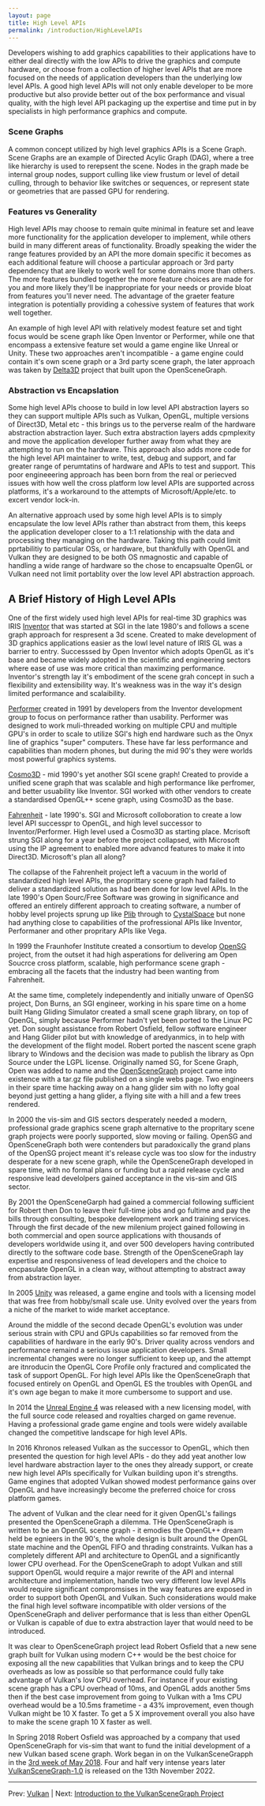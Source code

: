 ```yaml
---
layout: page
title: High Level APIs
permalink: /introduction/HighLevelAPIs
---
```


Developers wishing to add graphics capabilities to their applications have to either deal directly with the low APIs to drive the graphics and compute hardware, or choose from a collection of higher level APIs that are more focused on the needs of application developers than the underlying low level APIs. A good high level APIs will not only enable developer to be more productive but also provide better out of the box performance and visual quality, with the high level API packaging up the expertise and time put in by specialists in high performance graphics and compute.

### Scene Graphs

A common concept utilized by high level graphics APIs is a Scene Graph. Scene Graphs are an example of Directed Acylic Graph (DAG), where a tree like hierarchy is used to rerepsent the scene.  Nodes in the graph made be internal group nodes, support culling like view frustum or level of detail culling, through to behavior like switches or sequences, or represent state or geometries that are passed GPU for rendering.

### Features vs Generality

High level APIs may choose to remain quite minimal in feature set and leave more functionality for the application developer to implement, while others build in many different areas of functionality. Broadly speaking the wider the range features provided by an API the more domain specific it becomes as each additional feature will choose a particular approach or 3rd party dependency that are likely to work well for some domains more than others. The more features bundled together the more feature choices are made for you and more likely they'll be inappropriate for your needs or provide bloat from features you'll never need. The advantage of the graeter feature integration is potentially providing a cohessive system of features that work well together.

An example of high level API with relatively modest feature set and tight focus would be scene graph like Open Inventor or Performer, while one that encompass a extensive feature set would a game engine like Unreal or Unity. These two approaches aren't incompatible - a game engine could contain it's own scene graph or a 3rd party scene graph, the later approach was taken by [Delta3D](https://en.wikipedia.org/wiki/Delta3D) project that built upon the OpenSceneGraph.


### Abstraction vs Encapslation

Some high level APIs choose to build in low level API abstraction layers so they can support multiple APIs such as Vulkan, OpenGL, multiple versions of Direct3D, Metal etc - this brings us to the perverse realm of the hardware abstraction abstraction layer. Such extra abstraction layers adds cpmplexity and move the application developer further away from what they are attempting to run on the hardware. This approach also adds more code for the high level API maintainer to write, test, debug and support, and far greater range of perumtatins of hardware and APIs to test and support.  This poor engineeering approach has been born from the real or periecved issues with how well the cross platform low level APIs are supported across platforms, it's a workaround to the attempts of Microsoft/Apple/etc. to excert vendor lock-in.

An alternative approach used by some high level APIs is to simply encapsulate the low level APIs rather than abstract from them, this keeps the application developer closer to a 1:1 relationship with the data and processing they managing on the hardware. Taking this path could limit pprtabilitiy to particular OSs, or hardware, but thankfully with OpenGL and Vulkan they are designed to be both OS nmagnostic and capable of handling a wide range of hardware so the chose to encapsualte OpenGL or Vulkan need not limit portablity over the low level API abstraction approach.

## A Brief History of High Level APIs

One of the first widely used high level APIs for real-time 3D graphics was IRIS [Inventor](https://en.wikipedia.org/wiki/Open_Inventor) that was started at SGI in the late 1980's and follows a scene graph approach for respresent a 3d scene.  Created to make development of 3D graphics applications easier as the lowl level nature of IRIS GL was a barrier to entry.  Successsed by Open Inventor which adopts OpenGL as it's base and became widely adopted in the scientific and engineering sectors where ease of use was more critical than maximzing performance.  Inventor's strength lay it's embodiment of the scene grah concept in such a flexibility and extensibility way. It's weakness was in the way it's design limited performance and scalaibility.

[Performer](https://en.wikipedia.org/wiki/OpenGL_Performer) created in 1991 by developers from the Inventor development group to focus on performance rather than usability. Performer was designed to work muli-threaded working on multiple CPU and multiple GPU's in order to scale to utilize SGI's high end hardware such as the Onyx line of graphics "super" computers. These have far less performance and capabilities than modern phones, but during the mid 90's they were worlds most powerful graphics systems.

[Cosmo3D](https://en.wikipedia.org/wiki/OpenGL%2B%2B) - mid 1990's yet another SGI scene graph! Created to provide a unified scene graph that was scalable and high performance like perfromer, and better usuability like Inventor. SGI worked with other vendors to create a standardised OpenGL++ scene graph, using Cosmo3D as the base.

[Fahrenheit](https://en.wikipedia.org/wiki/Fahrenheit_(graphics_API)) - late 1990's. SGI and Microsoft colloboration to create a low level API successpr to OpenGL, and high level successor to Inventor/Performer. High level used a Cosmo3D as starting place.  Mcrisoft strung SGI along for a year before the project collapsed, with Microsoft using the IP agreement to enabled more advancd features to make it into Direct3D. Microsoft's plan all along?

The collapse of the Fahrenheit project left a vacuum in the world of standardized high level APIs, the proprittary scene graph had failed to deliver a standardized solution as had been done for low level APIs. In the late 1990's Open Sourc/Free Software was growing in significance and offered an entirely different approach to creating software, a number of hobby level projects sprung up like [Plib](https://sourceforge.net/projects/plib/) through to [CystalSpace](https://en.wikipedia.org/wiki/Crystal_Space) but none had anything close to capabilities of the profressional APIs like Inventor, Performaner and other propritary APIs like Vega.

In 1999 the Fraunhofer Institute created a consortium to develop [OpenSG](https://en.wikipedia.org/wiki/OpenSG) project, from the outset it had high asperations for delivering am Open Soucrce cross platform, scalable, high performance scene graph - embracing all the facets that the industry had been wanting from Fahrenheit.

At the same time, completely independently and initially unware of OpenSG project, Don Burns, an SGI engineer, working in his spare time on a home built Hang Gliding Simulator created a small scene graph library, on top of OpenGL, simply because Performer hadn't yet been ported to the Linux PC yet. Don sought assistance from Robert Osfield, fellow software engineer and Hang Glider pilot but with knowledge of aredyanmics, in to help with the development of the flight model. Robert ported the nascent scene graph library to Windows and the decision was made to publish the library as Opn Source under the LGPL license.  Originally named SG, for Scene Graph, Open was added to name and the [OpenSceneGraph](https://en.wikipedia.org/wiki/OpenSceneGraph) project came into existence with a tar.gz file published on a single webs page.  Two engineers in their spare time hacking away on a hang glider sim with no lofty goal beyond just getting a hang glider, a flying site with a hill and a few trees rendered.

In 2000 the vis-sim and GIS sectors desperately needed a modern, professional grade graphics scene graph alternative to the propritary scene graph projects were poorly supported, slow moving or failing. OpenSG and OpenSceneGraph both were contenders but paradoxically the grand plans of the OpenSG project meant it's release cycle was too slow for the industry desperate for a new scene graph, while the OpenSceneGraph developed in spare time, with no formal plans or funding but a rapid release cycle and responsive lead develolpers gained acceptance in the vis-sim and GIS sector.

By 2001 the OpenSceneGarph had gained a commercial following sufficient for Robert then Don to leave their full-time jobs and go fultime and pay the bills through consulting, bespoke development work and training services. Through the first decade of the new milenium project gained following in both commercial and open source applications with thousands of developers worldwide using it, and over 500 developers having contributed directly to the software code base.  Strength of the OpenSceneGraph lay expertise and responsiveness of lead developers and the choice to encpasulate OpenGL in a clean way, without attempting to abstract away from abstraction layer.

In 2005 [Unity](https://en.wikipedia.org/wiki/Unity_(game_engine)) was released, a game engine and tools with a licensing model that was free from hobby/small scale use. Unity evolved over the years from a niche of the market to wide market acceptance.

Around the middle of the second decade OpenGL's evolution was under serious strain with CPU and GPUs capabilities so far removed from the capabilities of hardware in the early 90's. Driver quality across vendors and performance remaind a serious issue application developers. Small incremental changes were no longer sufficient to keep up, and the attempt are itnroducin the OpenGL Core Profile only fractured and complicated the task of support OpenGL. For high level APIs like the OpenSceneGraph that focused entirely on OpenGL and OpenGL ES the troubles with OpenGL and it's own age began to make it more cumbersome to support and use.

In 2014 the [Unreal Engine 4](https://en.wikipedia.org/wiki/Unreal_Engine) was released with a new licensing model, with the full source code released and royalties charged on game revenue. Having a professional grade game engine and tools were widely available changed the competitive landscape for high level APIs.

In 2016 Khronos released Vulkan as the successor to OpenGL, which then presented the question for high level APIs - do they add yeat another low level hardware abstraction layer to the ones they already support, or create new high level APIs specifically for Vulkan building upon it's strengths.  Game engines that adopted Vulkan showed modest performance gains over OpenGL and have increasingly become the preferred choice for cross platform games.

The advent of Vulkan and the clear need for it given OpenGL's failings presented the OpenSceneGraph a dilemma. THe OpenSceneGraph is written to be an OpenGL scene graph - it emodies the OpenGL++ dream held be egnieers in the 90's, the whole design is built around the OpenGL state machine and the OpenGL FIFO and thrading constraints.  Vulkan has a completely different API and architecture to OpenGL and a significantly lower CPU overhead.  For the OpenSceneGraph to adopt Vulkan and still support OpenGL would require a major rewrite of the API and internal architecture and implementation, handle two very different low level APIs would require significant compromsises in the way features are exposed in order to support both OpenGL and Vulkan.  Such considerations would make the final high level software incompatible with older versions of the OpenSceneGraph and deliver performance that is less than either OpenGL or Vulkan is capable of due to extra abstraction layer that would need to be introduced.

It was clear to OpenSceneGraph project lead Robert Osfield that a new sene graph built for Vulkan using modern C++ would be the best choice for exposing all the new capabilities that Vulkan brings and to keep the CPU overheads as low as possible so that performance could fully take advantage of Vulkan's low CPU overhead.  For instance if your existing scene graph has a CPU overhead of 10ms, and OpenGL adds another 5ms then if the best case improvement from going to Vulkan with a 1ms CPU overhead would be a 10.5ms frametime - a 43% improvement, even though Vulkan might be 10 X faster.  To get a 5 X improvement overall you also have to make the scene graph 10 X faster as well.

In Spring 2018 Robert Osfield was approached by a company that used OpenSceneGraph for vis-sim that want to fund the initial development of a new Vulkan based scene graph. Work began in on the VulkanSceneGrapph in the [3rd week of May 2018](https://github.com/vsg-dev/VulkanSceneGraph/commit/5fb0bdb1b49741ac5f8911c21128511a46823825).  Four and half very intense years later [VulkanSceneGraph-1.0](https://github.com/vsg-dev/VulkanSceneGraph/releases/tag/VulkanSceneGraph-1.0.0) is released on the 13th November 2022.

---

Prev: [Vulkan](Vulkan.md) | Next: [Introduction to the VulkanSceneGraph Project](VulkanSceneGraphProject.md)

